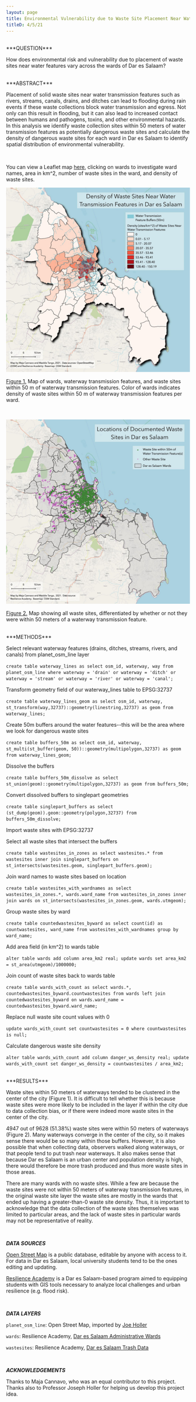 ```yaml
---
layout: page
title: Environmental Vulnerability due to Waste Site Placement Near Water Transmission Features in Dar es Salaam
titleD: 4/5/21
---
```


<br>
***QUESTION***

How does environmental risk and vulnerability due to placement of waste sites near water features vary across the wards of Dar es Salaam? 

<br>
***ABSTRACT***

Placement of solid waste sites near water transmission features such as rivers, streams, canals, drains, and ditches can lead to flooding 
during rain events if these waste collections block water transmission and egress. Not only can this result in flooding, but it can also lead to 
increased contact between humans and pathogens, toxins, and other environmental hazards. In this analysis we identify waste collection sites within 
50 meters of water transmission features as potentially dangerous waste sites and calculate the density of dangerous waste sites for each ward in Dar 
es Salaam to identify spatial distribution of environmental vulnerability.

<br>

You can view a Leaflet map [here](assets/), clicking on wards to investigate ward names, area in km^2, number of waste sites in the ward, and density of waste sites.

![Static map1](assets/dsm_staticmap.jpg)

[Figure 1.](assets/dsm_staticmap.jpg) Map of wards, waterway transmission features, and waste sites within 50 m of waterway transmission features. 
Color of wards indicates density of waste sites within 50 m of waterway transmission features per ward. 

<br>

![Static map2](assets/dsm_staticmap2.jpg)

[Figure 2.](assets/dsm_staticmap.jpg) Map showing all waste sites, differentiated by whether or not they were within 50 meters of a waterway transmission feature. 



<br>
***METHODS***

Select relevant waterway features (drains, ditches, streams, rivers, and canals) from planet_osm_line layer

`create table waterway_lines as
select osm_id, waterway, way from planet_osm_line
where waterway = 'drain' or waterway = 'ditch' or waterway = 'stream' or waterway = 'river' or waterway = 'canal';`

Transform geometry field of our waterway_lines table to EPSG:32737

`create table waterway_lines_geom as
select osm_id, waterway, st_transform(way,32737)::geometry(linestring,32737) as geom
from waterway_lines;`

Create 50m buffers around the water features--this will be the area where we look for dangerous waste sites

`create table buffers_50m as
select osm_id, waterway, st_multi(st_buffer(geom, 50))::geometry(multipolygon,32737) as geom from waterway_lines_geom;`

Dissolve the buffers

`create table buffers_50m_dissolve as
select st_union(geom)::geometry(multipolygon,32737) as geom
from buffers_50m;`

Convert dissolved buffers to singlepart geometries

`create table singlepart_buffers as
select (st_dump(geom)).geom::geometry(polygon,32737) from buffers_50m_dissolve;`

Import waste sites with EPSG:32737
<br>

Select all waste sites that intersect the buffers

`create table wastesites_in_zones as
select wastesites.*
from wastesites inner join singlepart_buffers
on st_intersects(wastesites.geom, singlepart_buffers.geom);`

Join ward names to waste sites based on location

`create table wastesites_with_wardnames as
select wastesites_in_zones.*, wards.ward_name
from wastesites_in_zones inner join wards
on st_intersects(wastesites_in_zones.geom, wards.utmgeom);`

Group waste sites by ward 

`create table countedwastesites_byward as
select count(id) as countwastesites, ward_name
from wastesites_with_wardnames group by ward_name;`

Add area field (in km^2) to wards table

`alter table wards add column area_km2 real;
update wards set area_km2 = st_area(utmgeom)/1000000;`

Join count of waste sites back to wards table

`create table wards_with_count as
select wards.*, countedwastesites_byward.countwastesites
from wards left join countedwastesites_byward
on wards.ward_name = countedwastesites_byward.ward_name;`

Replace null waste site count values with 0 

`update wards_with_count
set countwastesites = 0
where countwastesites is null;`


Calculate dangerous waste site density

`alter table wards_with_count add column danger_ws_density real;
update wards_with_count set danger_ws_density = countwastesites / area_km2;`

<br>
***RESULTS***

Waste sites within 50 meters of waterways tended to be clustered in the center of the city (Figure 1). It is difficult to tell whether this is because waste sites were more 
likely to be included in the layer if within the city due to data collection bias, or if there were indeed more waste sites in the center of the city. 

4947 out of 9628 (51.38%) waste sites were within 50 meters of waterways (Figure 2). Many waterways converge in the center of the city, so it makes sense there would be so many within those buffers. 
However, it is also possible that when collecting data, observers walked along waterways, or that people tend to put trash near waterways. It also makes sense that because 
Dar es Salaam is an urban center and population density is high, there would therefore be more trash produced and thus more waste sites in those areas. 

There are many wards with no waste sites. While a few are because the waste sites were not within 50 meters of waterway transmission features, 
in the original waste site layer the waste sites are mostly in the wards that ended up having a greater-than-0 waste site density. 
Thus, it is important to acknowledge that the data collection of the waste sites themselves was limited to particular areas, and the 
lack of waste sites in particular wards may not be representative of reality.


<br>

***DATA SOURCES***

[Open Street Map](https://www.openstreetmap.org/) is a public database, editable by anyone with access to it. For data in Dar es Salaam, local university students tend to be the ones editing and updating.

[Resilience Academy](https://resilienceacademy.ac.tz/) is a Dar es Salaam-based program aimed to equipping students with GIS tools necessary to analyze local challenges and urban resilience (e.g. flood risk). 


<br>

***DATA LAYERS***

`planet_osm_line`: Open Street Map, imported by [Joe Holler](https://gis4dev.github.io)

`wards`: Resilience Academy, [Dar es Salaam Administrative Wards](https://geonode.resilienceacademy.ac.tz/layers/geonode_data:geonode:dar_es_salaam_administrative_wards) 

`wastesites`: Resilience Academy, [Dar es Salaam Trash Data](https://geonode.resilienceacademy.ac.tz/layers/geonode_data:geonode:dar_es_salaam_trash_data)



<br>

***ACKNOWLEDGEMENTS***

Thanks to Maja Cannavo, who was an equal contributor to this project.  Thanks also to Professor Joseph Holler for helping us develop this project idea. 

